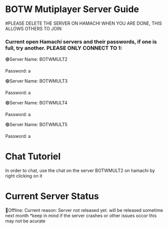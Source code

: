 # BOTW Mutiplayer Server Guide
#PLEASE DELETE THE SERVER ON HAMACHI WHEN YOU ARE DONE, THIS ALLOWS OTHERS TO JOIN

### Current open Hamachi servers and their passwords, if one is full, try another. PLEASE ONLY CONNECT TO 1:

🟢Server Name: BOTWMULT2

Password: a



🟢Server Name: BOTWMULT3

Password: a



🟢Server Name: BOTWMULT4

Password: a



🟢Server Name: BOTWMULT5

Password: a

# Chat Tutoriel
In order to chat, use the chat on the server BOTWMULT2 on hamachi by right clicking on it

# Current Server Status
🔴Offline: 
Current reason: Server not released yet. will be released sometime next month
*keep in mind if the server crashes or other issues occor this may not be acurate
